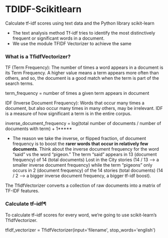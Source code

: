 # TDIDF-Scikitlearn
Calculate tf-idf scores using text data and the Python library scikit-learn
- The text analysis method Tf-idf tries to identify the most distinctively frequent or significant words in a document.
- We use the module TFIDF Vectorizer to achieve the same

### What is a TfidfVectorizer?
TF (Term Frequency): The number of times a word appears in a document is its Term Frequency. A higher value means a term appears more often than others, and so, the document is a good match when the term is part of the search terms.

term_frequency = number of times a given term appears in document

IDF (Inverse Document Frequency): Words that occur many times a document, but also occur many times in many others, may be irrelevant. IDF is a measure of how significant a term is in the entire corpus.

inverse_document_frequency = log(total number of documents / number of documents with term) + 1*****
- The reason we take the inverse, or flipped fraction, of document frequency is to boost the **rarer words that occur in relatively few documents**. Think about the inverse document frequency for the word “said” vs the word “pigeon.” The term “said” appears in 13 (document frequency) of 14 (total documents) Lost in the City stories (14 / 13 –> a smaller inverse document frequency) while the term “pigeons” only occurs in 2 (document frequency) of the 14 stories (total documents) (14 / 2 –> a bigger inverse document frequency, a bigger tf-idf boost).

The TfidfVectorizer converts a collection of raw documents into a matrix of TF-IDF features.

### Calculate tf–idf¶
To calculate tf–idf scores for every word, we’re going to use scikit-learn’s TfidfVectorizer.

tfidf_vectorizer = TfidfVectorizer(input='filename', stop_words='english')
